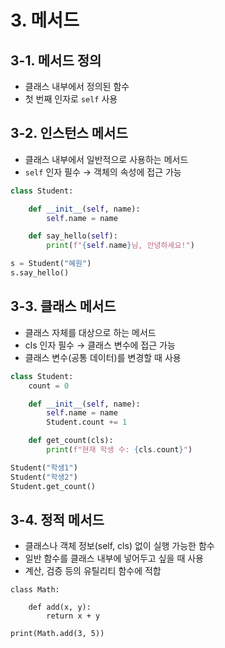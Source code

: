 # 3. 메서드

## 3-1. 메서드 정의

-   클래스 내부에서 정의된 함수
-   첫 번째 인자로 `self` 사용

## 3-2. 인스턴스 메서드

-   클래스 내부에서 일반적으로 사용하는 메서드
-   `self` 인자 필수 → 객체의 속성에 접근 가능

```python
class Student:

    def __init__(self, name):
        self.name = name

    def say_hello(self):
        print(f"{self.name}님, 안녕하세요!")

s = Student("혜원")
s.say_hello()
```

## 3-3. 클래스 메서드

-   클래스 자체를 대상으로 하는 메서드
-   cls 인자 필수 → 클래스 변수에 접근 가능
-   클래스 변수(공통 데이터)를 변경할 때 사용

```python
class Student:
    count = 0

    def __init__(self, name):
        self.name = name
        Student.count += 1

    def get_count(cls):
        print(f"현재 학생 수: {cls.count}")

Student("학생1")
Student("학생2")
Student.get_count()
```

## 3-4. 정적 메서드

-   클래스나 객체 정보(self, cls) 없이 실행 가능한 함수
-   일반 함수를 클래스 내부에 넣어두고 싶을 때 사용
-   계산, 검증 등의 유틸리티 함수에 적합

```pyhton
class Math:

    def add(x, y):
        return x + y

print(Math.add(3, 5))
```

